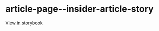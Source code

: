 # article-page--insider-article-story

[View in storybook](https://raw.githack.com/Independent-Digital-News-and-Media-Ltd/standard-pwamp-sb/PR-898-sb/index.html?path=/story/article-page--insider-article-story)